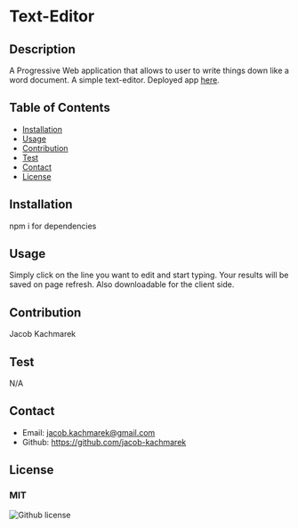 # Text-Editor
  ## Description
  A Progressive Web application that allows to user to write things down like a word document. A simple text-editor. Deployed app [here](https://immense-cliffs-98812-bb8888d71273.herokuapp.com/).

  ## Table of Contents

  * [Installation](#installation)
  * [Usage](#usage)
  * [Contribution](#contribution)
  * [Test](#test)
  * [Contact](#contact)
  * [License](#license)

  ## Installation
  npm i for dependencies 

  ## Usage
  Simply click on the line you want to edit and start typing. Your results will be saved on page refresh. Also downloadable for the client side.

  ## Contribution
  Jacob Kachmarek

  ## Test 
  N/A

  ## Contact
  - Email: jacob.kachmarek@gmail.com
  - Github: https://github.com/jacob-kachmarek

  ## License 
  ### MIT
  ![Github license](https://img.shields.io/badge/license-MIT-yellow)

